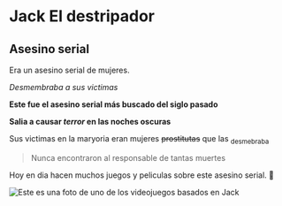 # Jack El destripador
## Asesino serial

Era un asesino serial de mujeres.

_Desmembraba a sus victimas_

**Este fue el asesino serial más buscado del siglo pasado**

**Salia a causar _terror_ en las noches oscuras**

Sus victimas en la maryoria eran mujeres ~~prostitutas~~ que las <sub>desmebraba</sub>

>Nunca encontraron al responsable de tantas muertes

Hoy en dia hacen muchos juegos y peliculas sobre este asesino serial. :knife:

![Este es una foto de uno de los videojuegos basados en Jack](https://cdn.hobbyconsolas.com/sites/navi.axelspringer.es/public/media/image/2015/12/547582-analisis-assassins-creed-syndicate-jack-destripador.jpg?tf%253D3840x) 
